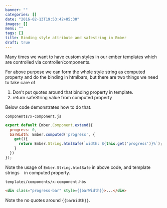```yaml
---
banner: ""
categories: []
date: "2016-02-13T19:53:42+05:30"
images: []
menu: ""
tags: []
title: Binding style attribute and safestring in Ember
draft: true
---
```


Many times we want to have custom styles in our ember templates which are controlled via controller/components.

<!--more-->

For above purpose we can form the whole style string as computed property and do the binding in htmlbars, but there are two things we need to take care of 
  1. Don't put quotes around that binding property in template.
  2. return safeString value from computed property

Below code demonstrates how to do that. 

`components/x-component.js`
```js
export default Ember.Component.extend({
  progress: 0,
  barWidth: Ember.computed('progress', {
    get(){
      return Ember.String.htmlSafe(`width: ${this.get('progress')}%`);
    }
  })
});
```
Note the usage of  `Ember.String.htmlSafe` in above code, and template strings ` ` in computed property.

`templates/components/x-component.hbs`
```html
<div class="progress-bar" style={{barWidth}}>...</div>
```
Note the no quotes around `{{barWidth}}`. 
